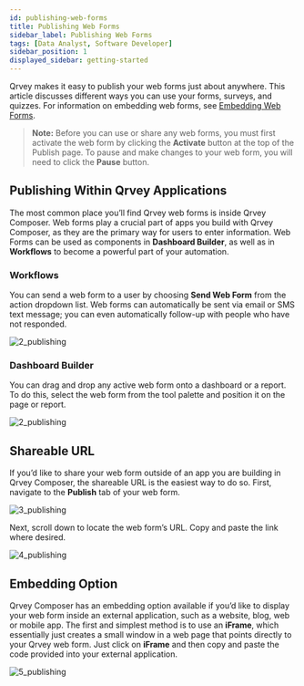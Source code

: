 ```yaml
---
id: publishing-web-forms
title: Publishing Web Forms 
sidebar_label: Publishing Web Forms 
tags: [Data Analyst, Software Developer]
sidebar_position: 1
displayed_sidebar: getting-started
---
```


Qrvey makes it easy to publish your web forms just about anywhere. This article discusses different ways you can use your forms, surveys, and quizzes. For information on embedding web forms, see [Embedding Web Forms](./embedding-web-forms.md).

> **Note:** Before you can use or share any web forms, you must first activate the web form by clicking the **Activate** button at the top of the Publish page. To pause and make changes to your web form, you will need to click the **Pause** button.


## Publishing Within Qrvey Applications

The most common place you’ll find Qrvey web forms is inside Qrvey Composer.  Web forms play a crucial part of apps you build with Qrvey Composer, as they are the primary way for users to enter information.  Web Forms can be used as components in **Dashboard Builder**, as well as in **Workflows** to become a powerful part of your automation.

### Workflows
You can send a web form to a user by choosing **Send Web Form** from the action dropdown list. Web forms can automatically be sent via email or SMS text message; you can even automatically follow-up with people who have not responded.

![2_publishing](https://s3.amazonaws.com/cdn.qrvey.com/documentation_assets/ui-docs/web-forms/3.4.1.4_publishing/1_publishing.png#thumbnail-80)

### Dashboard Builder
You can drag and drop any active web form onto a dashboard or a report. To do this, select the web form from the tool palette and position it on the page or report.

![2_publishing](https://s3.amazonaws.com/cdn.qrvey.com/documentation_assets/ui-docs/web-forms/3.4.1.4_publishing/2_publishing.png#thumbnail-60)

## Shareable URL
If you’d like to share your web form outside of an app you are building in Qrvey Composer, the shareable URL is the easiest way to do so. First, navigate to the **Publish** tab of your web form.

![3_publishing](https://s3.amazonaws.com/cdn.qrvey.com/documentation_assets/ui-docs/web-forms/3.4.1.4_publishing/3_publishing.png#thumbnail-80)

Next, scroll down to locate the web form’s URL. Copy and paste the link where desired.

![4_publishing](https://s3.amazonaws.com/cdn.qrvey.com/documentation_assets/ui-docs/web-forms/3.4.1.4_publishing/4.1_publishing.png#thumbnail)

## Embedding Option
Qrvey Composer has an embedding option available if you’d like to display your web form inside an external application, such as a website, blog, web or mobile app. The first and simplest method is to use an **iFrame**, which essentially just creates a small window in a web page that points directly to your Qrvey web form. Just click on **iFrame** and then copy and paste the code provided into your external application.

![5_publishing](https://s3.amazonaws.com/cdn.qrvey.com/documentation_assets/ui-docs/web-forms/3.4.1.4_publishing/5.1_publishing.png#thumbnail)
